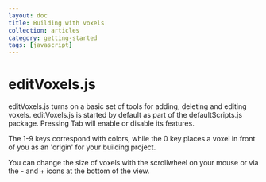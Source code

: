 ```yaml
---
layout: doc
title: Building with voxels
collection: articles
category: getting-started
tags: [javascript]
---
```


# editVoxels.js

editVoxels.js turns on a basic set of tools for adding, deleting and editing voxels. editVoxels.js is started by default as part of the defaultScripts.js package. Pressing Tab will enable or disable its features.

The 1-9 keys correspond with colors, while the 0 key places a voxel in front of you as an 'origin' for your building project.

You can change the size of voxels with the scrollwheel on your mouse or via the - and + icons at the bottom of the view.

